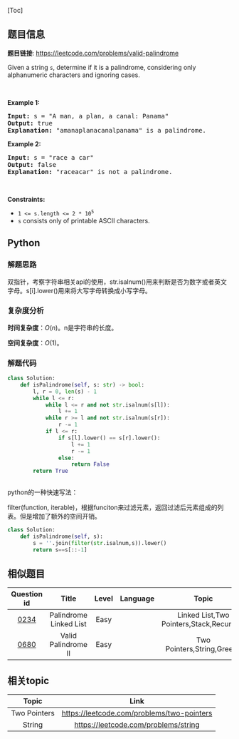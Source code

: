 [Toc]
## 题目信息
**题目链接**: https://leetcode.com/problems/valid-palindrome
<p>Given a string <code>s</code>, determine if it is a palindrome, considering only alphanumeric characters and ignoring cases.</p>

<p>&nbsp;</p>
<p><strong>Example 1:</strong></p>

<pre>
<strong>Input:</strong> s = &quot;A man, a plan, a canal: Panama&quot;
<strong>Output:</strong> true
<strong>Explanation:</strong> &quot;amanaplanacanalpanama&quot; is a palindrome.
</pre>

<p><strong>Example 2:</strong></p>

<pre>
<strong>Input:</strong> s = &quot;race a car&quot;
<strong>Output:</strong> false
<strong>Explanation:</strong> &quot;raceacar&quot; is not a palindrome.
</pre>

<p>&nbsp;</p>
<p><strong>Constraints:</strong></p>

<ul>
	<li><code>1 &lt;= s.length &lt;= 2 * 10<sup>5</sup></code></li>
	<li><code>s</code> consists only of printable ASCII characters.</li>
</ul>

## Python
### 解题思路
双指针，考察字符串相关api的使用，str.isalnum()用来判断是否为数字或者英文字母。s[i].lower()用来将大写字母转换成小写字母。

### 复杂度分析
**时间复杂度**：$O(n)$。n是字符串的长度。

**空间复杂度**：$O(1)$。
### 解题代码
```python
class Solution:
    def isPalindrome(self, s: str) -> bool:
        l, r = 0, len(s) - 1
        while l <= r:
            while l <= r and not str.isalnum(s[l]):
                l += 1
            while r >= l and not str.isalnum(s[r]):
                r -= 1
            if l <= r:
                if s[l].lower() == s[r].lower():
                    l += 1
                    r -= 1
                else:
                    return False
        return True
             
```
python的一种快速写法：

filter(function, iterable)，根据funciton来过滤元素，返回过滤后元素组成的列表。但是增加了额外的空间开销。

```python
class Solution:
    def isPalindrome(self, s):
		s = ''.join(filter(str.isalnum,s)).lower()
        return s==s[::-1]
```
## 相似题目
Question id | Title | Level | Language | Topic | AcRate
:-----------:|:-----:|:-----:|:--------:|:-----:|:------:
[0234](https://leetcode.com/problems/palindrome-linked-list) | Palindrome Linked List | Easy |  | Linked List,Two Pointers,Stack,Recursion | 43.5%
[0680](https://leetcode.com/problems/valid-palindrome-ii) | Valid Palindrome II | Easy |  | Two Pointers,String,Greedy | 37.5%
## 相关topic
Topic | Link
:-----:|:----:
Two Pointers | https://leetcode.com/problems/two-pointers
String | https://leetcode.com/problems/string